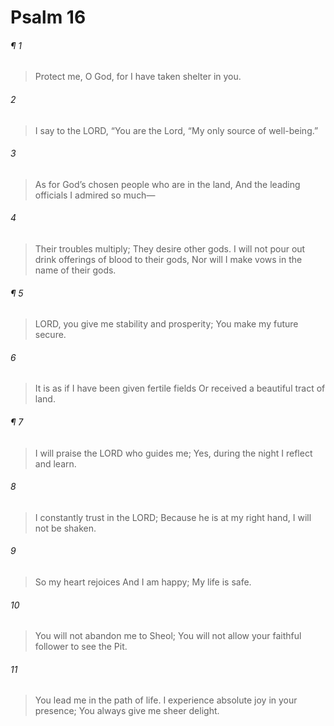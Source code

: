 # Psalm 16
###### ¶ 1
> Protect me, O God, for I have taken shelter in you.
###### 2
> I say to the LORD, “You are the Lord,
> “My only source of well-being.”
###### 3
> As for God’s chosen people who are in the land,
> And the leading officials I admired so much—
###### 4
> Their troubles multiply;
> They desire other gods.
> I will not pour out drink offerings of blood to their gods,
> Nor will I make vows in the name of their gods.
###### ¶ 5
> LORD, you give me stability and prosperity;
> You make my future secure.
###### 6
> It is as if I have been given fertile fields
> Or received a beautiful tract of land.
###### ¶ 7
> I will praise the LORD who guides me;
> Yes, during the night I reflect and learn.
###### 8
> I constantly trust in the LORD;
> Because he is at my right hand, I will not be shaken.
###### 9
> So my heart rejoices
> And I am happy;
> My life is safe.
###### 10
> You will not abandon me to Sheol;
> You will not allow your faithful follower to see the Pit.
###### 11
> You lead me in the path of life.
> I experience absolute joy in your presence;
> You always give me sheer delight.
